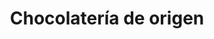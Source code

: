 ---
title: "Chocolatería de origen"
url: /san-andres-cholula/chocolateria-de-origen/
shop: Schokolade
---